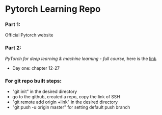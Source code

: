 # Pytorch Learning Repo

### Part 1: 
Official Pytorch website

### Part 2:
*PyTorch for deep learning & machine learning - full course*, here is the [link](https://www.youtube.com/watch?v=V_xro1bcAuA).
- Day one: chapter 12-27



### For git repo built steps:
- "git init" in the desired directory 
- go to the github, created a repo, copy the link of SSH
- "git remote add origin +link" in the desired directory
- "git push -u origin master" for setting default push branch